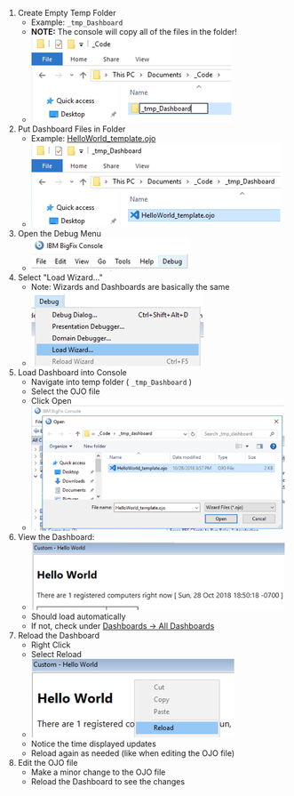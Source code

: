 
1. Create Empty Temp Folder 
    * Example: `_tmp_Dashboard`
    * **NOTE:** The console will copy all of the files in the folder!
    * ![Create Empty Temp Folder](/images/BigFix/Dashboards/CreateEmptyFolder.png)
1. Put Dashboard Files in Folder
    * Example: [HelloWorld_template.ojo](https://raw.githubusercontent.com/jgstew/bigfix-content/master/dashboards/HelloWorld_template.ojo)
    * ![Put Dashboard Files in Folder](/images/BigFix/Dashboards/PutDashboardFilesInFolder.png)
1. Open the Debug Menu
    * ![Open Debug Menu](/images/BigFix/Console/OpenDebugMenu.png)
1. Select "Load Wizard..."
    * Note: Wizards and Dashboards are basically the same
    * ![Select Load Wizard](/images/BigFix/Dashboards/SelectLoadWizard.png)
1. Load Dashboard into Console
    * Navigate into temp folder ( `_tmp_Dashboard` )
    * Select the OJO file
    * Click Open
    * ![Load Dashboard](/images/BigFix/Dashboards/LoadDashboardInConsole.png)
1. View the Dashboard:
    * ![View Dashboard](/images/BigFix/Dashboards/ViewDashboardHW.png)
    * Should load automatically
    * If not, check under [Dashboards -> All Dashboards](/images/BigFix/Dashboards/DashboardLocationCustom.png)
1. Reload the Dashboard
    * Right Click
    * Select Reload
    * ![Reload Dashboard](/images/BigFix/Dashboards/ReloadDashboard.png)
    * Notice the time displayed updates
    * Reload again as needed (like when editing the OJO file)
1. Edit the OJO file
    * Make a minor change to the OJO file
    * Reload the Dashboard to see the changes
